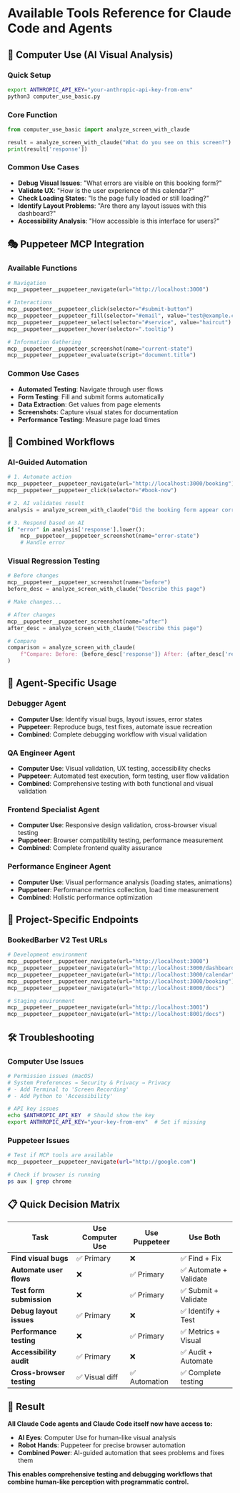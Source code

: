 # Available Tools Reference for Claude Code and Agents

## 🤖 Computer Use (AI Visual Analysis)

### Quick Setup
```bash
export ANTHROPIC_API_KEY="your-anthropic-api-key-from-env"
python3 computer_use_basic.py
```

### Core Function
```python
from computer_use_basic import analyze_screen_with_claude

result = analyze_screen_with_claude("What do you see on this screen?")
print(result['response'])
```

### Common Use Cases
- **Debug Visual Issues**: "What errors are visible on this booking form?"
- **Validate UX**: "How is the user experience of this calendar?"
- **Check Loading States**: "Is the page fully loaded or still loading?"
- **Identify Layout Problems**: "Are there any layout issues with this dashboard?"
- **Accessibility Analysis**: "How accessible is this interface for users?"

## 🎭 Puppeteer MCP Integration

### Available Functions
```python
# Navigation
mcp__puppeteer__puppeteer_navigate(url="http://localhost:3000")

# Interactions
mcp__puppeteer__puppeteer_click(selector="#submit-button")
mcp__puppeteer__puppeteer_fill(selector="#email", value="test@example.com")
mcp__puppeteer__puppeteer_select(selector="#service", value="haircut")
mcp__puppeteer__puppeteer_hover(selector=".tooltip")

# Information Gathering
mcp__puppeteer__puppeteer_screenshot(name="current-state")
mcp__puppeteer__puppeteer_evaluate(script="document.title")
```

### Common Use Cases
- **Automated Testing**: Navigate through user flows
- **Form Testing**: Fill and submit forms automatically
- **Data Extraction**: Get values from page elements
- **Screenshots**: Capture visual states for documentation
- **Performance Testing**: Measure page load times

## 🔄 Combined Workflows

### AI-Guided Automation
```python
# 1. Automate action
mcp__puppeteer__puppeteer_navigate(url="http://localhost:3000/booking")
mcp__puppeteer__puppeteer_click(selector="#book-now")

# 2. AI validates result
analysis = analyze_screen_with_claude("Did the booking form appear correctly?")

# 3. Respond based on AI
if "error" in analysis['response'].lower():
    mcp__puppeteer__puppeteer_screenshot(name="error-state")
    # Handle error
```

### Visual Regression Testing
```python
# Before changes
mcp__puppeteer__puppeteer_screenshot(name="before")
before_desc = analyze_screen_with_claude("Describe this page")

# Make changes...

# After changes
mcp__puppeteer__puppeteer_screenshot(name="after")
after_desc = analyze_screen_with_claude("Describe this page")

# Compare
comparison = analyze_screen_with_claude(
    f"Compare: Before: {before_desc['response']} After: {after_desc['response']}"
)
```

## 🎯 Agent-Specific Usage

### Debugger Agent
- **Computer Use**: Identify visual bugs, layout issues, error states
- **Puppeteer**: Reproduce bugs, test fixes, automate issue recreation
- **Combined**: Complete debugging workflow with visual validation

### QA Engineer Agent  
- **Computer Use**: Visual validation, UX testing, accessibility checks
- **Puppeteer**: Automated test execution, form testing, user flow validation
- **Combined**: Comprehensive testing with both functional and visual validation

### Frontend Specialist Agent
- **Computer Use**: Responsive design validation, cross-browser visual testing
- **Puppeteer**: Browser compatibility testing, performance measurement
- **Combined**: Complete frontend quality assurance

### Performance Engineer Agent
- **Computer Use**: Visual performance analysis (loading states, animations)
- **Puppeteer**: Performance metrics collection, load time measurement
- **Combined**: Holistic performance optimization

## 🚀 Project-Specific Endpoints

### BookedBarber V2 Test URLs
```python
# Development environment
mcp__puppeteer__puppeteer_navigate(url="http://localhost:3000")          # Homepage
mcp__puppeteer__puppeteer_navigate(url="http://localhost:3000/dashboard") # Dashboard
mcp__puppeteer__puppeteer_navigate(url="http://localhost:3000/calendar")  # Calendar
mcp__puppeteer__puppeteer_navigate(url="http://localhost:3000/booking")   # Booking
mcp__puppeteer__puppeteer_navigate(url="http://localhost:8000/docs")      # API docs

# Staging environment
mcp__puppeteer__puppeteer_navigate(url="http://localhost:3001")          # Staging frontend
mcp__puppeteer__puppeteer_navigate(url="http://localhost:8001/docs")     # Staging API
```

## 🛠️ Troubleshooting

### Computer Use Issues
```bash
# Permission issues (macOS)
# System Preferences → Security & Privacy → Privacy
# - Add Terminal to 'Screen Recording'
# - Add Python to 'Accessibility'

# API key issues
echo $ANTHROPIC_API_KEY  # Should show the key
export ANTHROPIC_API_KEY="your-key-from-env"  # Set if missing
```

### Puppeteer Issues
```bash
# Test if MCP tools are available
mcp__puppeteer__puppeteer_navigate(url="http://google.com")

# Check if browser is running
ps aux | grep chrome
```

## 📋 Quick Decision Matrix

| Task | Use Computer Use | Use Puppeteer | Use Both |
|------|------------------|---------------|----------|
| **Find visual bugs** | ✅ Primary | ❌ | ✅ Find + Fix |
| **Automate user flows** | ❌ | ✅ Primary | ✅ Automate + Validate |
| **Test form submission** | ❌ | ✅ Primary | ✅ Submit + Validate |
| **Debug layout issues** | ✅ Primary | ❌ | ✅ Identify + Test |
| **Performance testing** | ❌ | ✅ Primary | ✅ Metrics + Visual |
| **Accessibility audit** | ✅ Primary | ❌ | ✅ Audit + Automate |
| **Cross-browser testing** | ✅ Visual diff | ✅ Automation | ✅ Complete testing |

## 🎉 Result

**All Claude Code agents and Claude Code itself now have access to:**
- **AI Eyes**: Computer Use for human-like visual analysis
- **Robot Hands**: Puppeteer for precise browser automation  
- **Combined Power**: AI-guided automation that sees problems and fixes them

**This enables comprehensive testing and debugging workflows that combine human-like perception with programmatic control.**